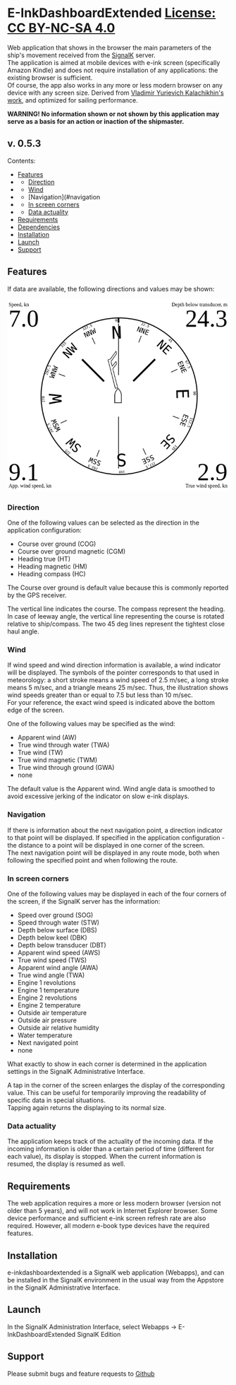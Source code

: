 # E-InkDashboardExtended [License: CC BY-NC-SA 4.0](https://creativecommons.org/licenses/by-nc-sa/4.0/deed.en)
 Web application that shows in the browser the main parameters of the ship's movement received from the [SignalK](https://signalk.org/) server.  
 The application is aimed at mobile devices with e-ink screen (specifically Amazon Kindle) and does not require installation of any applications: the existing browser is sufficient.  
 Of course, the app also works in any more or less modern browser on any device with any screen size.
 Derived from [Vladimir Yurievich Kalachikhin's work](https://github.com/VladimirKalachikhin/e-inkDashboardModernSK), and optimized for sailing performance.

**WARNING! No information shown or not shown by this application may serve as a basis for an action or inaction of the shipmaster.**

## v. 0.5.3
Contents:  
- [Features](#features)
- - [Direction](#direction)
- - [Wind](#wind)
- - [Navigation](#navigation
- - [In screen corners](#in-screen-corners)
- - [Data actuality](#data-actuality)
- [Requirements](#requirements)
- [Dependencies](#dependencies)
- [Installation](#installation)
- [Launch](#launch)
- [Support](#support)

## Features
If data are available, the following directions and values may be shown:

![directions and values](screenshots/mainscreenENG.png)

### Direction
One of the following values can be selected as the direction in the application configuration:

* Course over ground (COG)
* Course over ground magnetic (CGM)
* Heading true (HT)
* Heading magnetic (HM)
* Heading compass (HC)

The Course over ground is default value because this is commonly reported by the GPS receiver.

The vertical line indicates the course. The compass represent the heading. In case of leeway angle, the vertical line representing the course is rotated relative to ship/compass. 
The two 45 deg lines represent the tightest close haul angle.

### Wind
If wind speed and wind direction information is available, a wind indicator will be displayed. The symbols of the pointer corresponds to that used in meteorology: a short stroke means a wind speed of 2.5 m/sec, a long stroke means 5 m/sec, and a triangle means 25 m/sec. Thus, the illustration shows wind speeds greater than or equal to 7.5 but less than 10 m/sec.  
For your reference, the exact wind speed is indicated above the bottom edge of the screen.

One of the following values may be specified as the wind:

* Apparent wind (AW)
* True wind through water (TWA)
* True wind (TW)
* True wind magnetic (TWM)
* True wind through ground (GWA)
* none

The default value is the Apparent wind. Wind angle data is smoothed to avoid excessive jerking of the indicator on slow e-ink displays.

### Navigation
If there is information about the next navigation point, a direction indicator to that point will be displayed. If specified in the application configuration - the distance to a point will be displayed in one corner of the screen.  
The next navigation point will be displayed in any route mode, both when following the specified point and when following the route.

### In screen corners
One of the following values may be displayed in each of the four corners of the screen, if the SignalK server has the information:

* Speed over ground (SOG)
* Speed through water (STW)
* Depth below surface (DBS)
* Depth below keel (DBK)
* Depth below transducer (DBT)
* Apparent wind speed (AWS)
* True wind speed (TWS)
* Apparent wind angle (AWA)
* True wind angle (TWA)
* Engine 1 revolutions
* Engine 1 temperature
* Engine 2 revolutions
* Engine 2 temperature
* Outside air temperature
* Outside air pressure
* Outside air relative humidity
* Water temperature
* Next navigated point
* none

What exactly to show in each corner is determined in the application settings in the SignalK Administrative Interface.

A tap in the corner of the screen enlarges the display of the corresponding value. This can be useful for temporarily improving the readability of specific data in special situations.  
Tapping again returns the displaying to its normal size.

### Data actuality
The application keeps track of the actuality of the incoming data. If the incoming information is older than a certain period of time (different for each value), its display is stopped. When the current information is resumed, the display is resumed as well.

## Requirements
The web application requires a more or less modern browser (version not older than 5 years), and will not work in Internet Explorer browser. Some device performance and sufficient e-ink screen refresh rate are also required. However, all modern e-book type devices have the required features.

## Installation
e-inkdashboardextended is a SignalK web application (Webapps), and can be installed in the SignalK environment in the usual way from the Appstore in the SignalK Administrative Interface.

## Launch
In the SignalK Administration Interface, select Webapps -> E-InkDashboardExtended SignalK Edition  

## Support
Please submit bugs and feature requests to [Github](https://github.com/Yskaa91/e-inkDashboardExtended/issues)